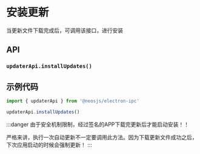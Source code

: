 # 安装更新

当更新文件下载完成后，可调用该接口，进行安装

## API
### `updaterApi.installUpdates()`
### 

## 示例代码
```js
import { updaterApi } from '@neosjs/electron-ipc'

updaterApi.installUpdates()
```

:::danger
由于安全机制限制，经过签名的APP下载完更新后才能启动安装！！

严格来讲，执行一次自动更新不一定要调用此方法。因为下载更新文件成功之后，下次应用启动的时候会强制更新！
:::
